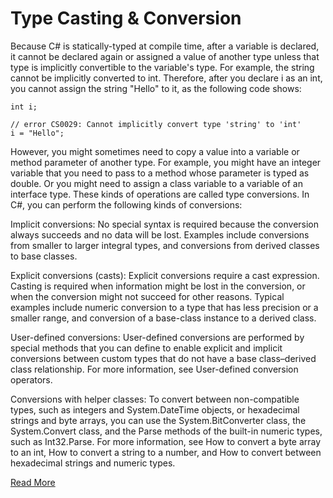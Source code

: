 # Type Casting & Conversion

Because C\# is statically-typed at compile time, after a variable is declared, it cannot be declared again or assigned a value of another type unless that type is implicitly convertible to the variable's type. For example, the string cannot be implicitly converted to int. Therefore, after you declare i as an int, you cannot assign the string "Hello" to it, as the following code shows:

```
int i;

// error CS0029: Cannot implicitly convert type 'string' to 'int'
i = "Hello";

```
However, you might sometimes need to copy a value into a variable or method parameter of another type. For example, you might have an integer variable that you need to pass to a method whose parameter is typed as double. Or you might need to assign a class variable to a variable of an interface type. These kinds of operations are called type conversions. In C#, you can perform the following kinds of conversions:

Implicit conversions: No special syntax is required because the conversion always succeeds and no data will be lost. Examples include conversions from smaller to larger integral types, and conversions from derived classes to base classes.

Explicit conversions (casts): Explicit conversions require a cast expression. Casting is required when information might be lost in the conversion, or when the conversion might not succeed for other reasons. Typical examples include numeric conversion to a type that has less precision or a smaller range, and conversion of a base-class instance to a derived class.

User-defined conversions: User-defined conversions are performed by special methods that you can define to enable explicit and implicit conversions between custom types that do not have a base class–derived class relationship. For more information, see User-defined conversion operators.

Conversions with helper classes: To convert between non-compatible types, such as integers and System.DateTime objects, or hexadecimal strings and byte arrays, you can use the System.BitConverter class, the System.Convert class, and the Parse methods of the built-in numeric types, such as Int32.Parse. For more information, see How to convert a byte array to an int, How to convert a string to a number, and How to convert between hexadecimal strings and numeric types.

[Read More](https://docs.microsoft.com/en-us/dotnet/csharp/programming-guide/types/casting-and-type-conversions)